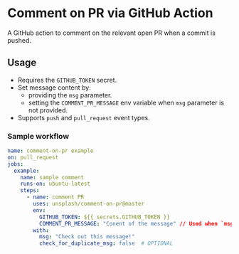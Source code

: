 # Comment on PR via GitHub Action

A GitHub action to comment on the relevant open PR when a commit is pushed.

## Usage

- Requires the `GITHUB_TOKEN` secret.
- Set message content by:
  - providing the `msg` parameter.
  - setting the `COMMENT_PR_MESSAGE` env variable when `msg` parameter is not provided.
- Supports `push` and `pull_request` event types.

### Sample workflow

```yaml
name: comment-on-pr example
on: pull_request
jobs:
  example:
    name: sample comment
    runs-on: ubuntu-latest
    steps:
      - name: comment PR
        uses: unsplash/comment-on-pr@master
        env:
          GITHUB_TOKEN: ${{ secrets.GITHUB_TOKEN }}
          COMMENT_PR_MESSAGE: "Conent of the message" // Used when `msg` is not provided. This value can be picked up from previous steps.
        with:
          msg: "Check out this message!"
          check_for_duplicate_msg: false  # OPTIONAL 
```
